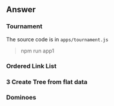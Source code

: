 ## Answer

### Tournament

The source code is in `apps/tournament.js`

> npm run app1


### Ordered Link List
### 3 Create Tree from flat data
### Dominoes
